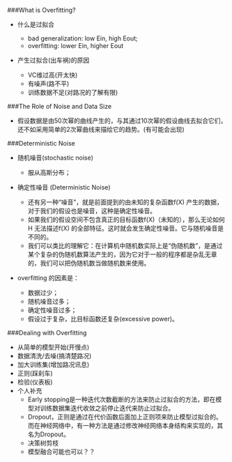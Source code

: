 ###What is Overfitting?

* 什么是过拟合
	* bad generalization: low Ein, high Eout;
	* overfitting: lower Ein, higher Eout

* 产生过拟合(出车祸)的原因
	* VC维过高(开太快)
	* 有噪声(路不平)
	* 训练数据不足(对路况的了解有限)

###The Role of Noise and Data Size

* 假设数据是由50次幂的曲线产生的，与其通过10次幂的假设曲线去拟合它们，还不如采用简单的2次幂曲线来描绘它的趋势。(有可能会出现)

###Deterministic Noise

* 随机噪音(stochastic noise)
	* 服从高斯分布；

* 确定性噪音 (Deterministic Noise)
	* 还有另一种“噪音”，就是前面提到的由未知的复杂函数f(X) 产生的数据，对于我们的假设也是噪音，这种是确定性噪音。
	* 如果我们的假设空间不包含真正的目标函数f(X)（未知的），那么无论如何H 无法描述f(X) 的全部特征。这时就会发生确定性噪音。它与随机噪音是不同的。
	* 我们可以类比的理解它：在计算机中随机数实际上是“伪随机数”，是通过某个复杂的伪随机数算法产生的，因为它对于一般的程序都是杂乱无章的，我们可以把伪随机数当做随机数来使用。

* overfitting 的因素是：
	* 数据过少；
	* 随机噪音过多；
	* 确定性噪音过多；
	* 假设过于复杂，比目标函数还复杂(excessive power)。

###Dealing with Overfitting

* 从简单的模型开始(开慢点)
* 数据清洗/去噪(搞清楚路况)
* 加大训练集(增加路况讯息)
* 正则(踩刹车)
* 检验(仪表板)
* 个人补充
	* Early stopping是一种迭代次数截断的方法来防止过拟合的方法，即在模型对训练数据集迭代收敛之前停止迭代来防止过拟合。
	* Dropout，正则是通过在代价函数后面加上正则项来防止模型过拟合的。而在神经网络中，有一种方法是通过修改神经网络本身结构来实现的，其名为Dropout。
	* 决策树剪枝
	* 模型融合可能也可以？？